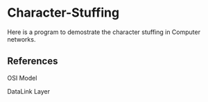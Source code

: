# Character-Stuffing

Here is a program to demostrate the character stuffing in Computer networks.

## References
OSI Model

DataLink Layer
